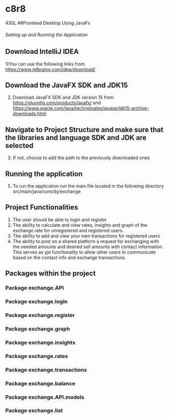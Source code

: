 # c8r8
430L 
##Frontend Desktop Using JavaFx 
###### Setting up and Running the Application ################################################################################# 


## Download IntelliJ IDEA 

1)You can use the following links from https://www.jetbrains.com/idea/download/


## Download the JavaFX SDK﻿ and JDK15

2) Download JavaFX SDK and JDK version 15 from https://gluonhq.com/products/javafx/  and  https://www.oracle.com/java/technologies/javase/jdk15-archive-downloads.html 
## Navigate to Project Structure and make sure that the libraries and language SDK and JDK are selected 
3) If not, choose to add the path to the previously downloaded ones 

## Running the application 
5) To run the application run the main file located in the following directory src/main/java/com/dy/exchange

## Project Functionalities 

1) The user should be able to login and register 
2) The ability to calculate and view rates, insights and graph of the exchange rate for unregistered and registered users. 
3)  The ability to add and view your own transactions for registered users 
4)  The ability to post on a shared platform a request for exchanging with the needed amounts and desired sell amounts with contact information. This serves as yje functionality to allow other users to communicate based on the contact info and exchange transactions. 
## Packages within the project 
### Package exchange.API 
### Package exchange.login 
### Package exchange.register 
### Package exchange.graph 
### Package exchange.insights 
### Package exchange.rates 
### Package exchange.transactions 
### Package exchange.balance
### Package exchange.API.models 
### Package exchange.list 


